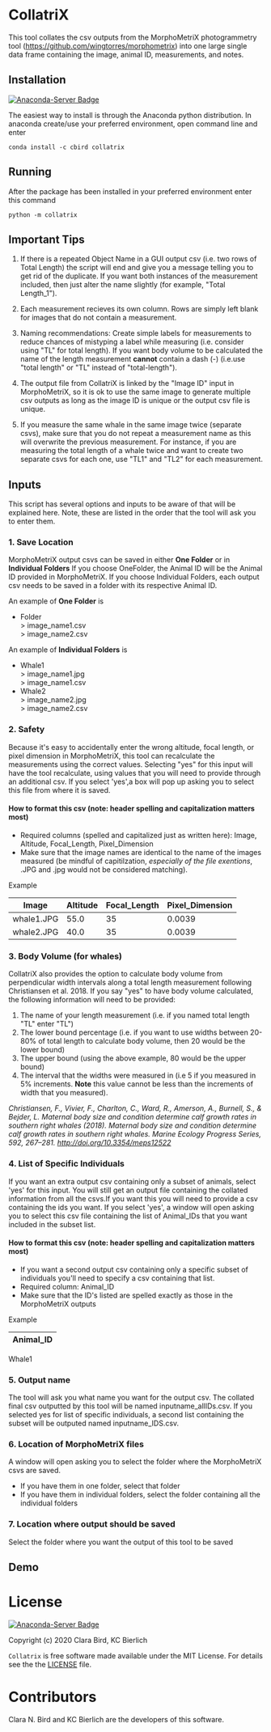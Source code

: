 # CollatriX
 This tool collates the csv outputs from the MorphoMetriX photogrammetry tool (https://github.com/wingtorres/morphometrix) into one large single data frame containing the image, animal ID, measurements, and notes.

## Installation
[![Anaconda-Server Badge](https://anaconda.org/cbird/collatrix/badges/version.svg)](https://anaconda.org/cbird/collatrix)

  The easiest way to install is through the Anaconda python distribution. In anaconda create/use your preferred environment, open command line and enter
  ```
  conda install -c cbird collatrix
  ```

## Running
After the package has been installed in your preferred environment enter this command

  ```
  python -m collatrix
  ```
## Important Tips
1. If there is a repeated Object Name in a GUI output csv (i.e. two rows of Total Length) the script will end and give you a message telling you to get rid of the duplicate. If you want both instances of the measurement included, then just alter the name slightly (for example, "Total Length_1").

2. Each measurement recieves its own column. Rows are simply left blank for images that do not contain a measurement.

3. Naming recommendations: Create simple labels for measurements to reduce chances of mistyping a label while measuring (i.e. consider using "TL" for total length). If you want body volume to be calculated the name of the length measurement **cannot** contain a dash (-) (i.e.use "total length" or "TL" instead of "total-length").

4. The output file from CollatriX is linked by the "Image ID" input in MorphoMetriX, so it is ok to use the same image to generate multiple csv outputs as long as the image ID is unique or the output csv file is unique.

5. If you measure the same whale in the same image twice (separate csvs), make sure that you do not repeat a measurement name as this will overwrite the previous measurement. For instance, if you are measuring the total length of a whale twice and want to create two separate csvs for each one, use "TL1" and "TL2" for each measurement.

## Inputs
This script has several options and inputs to be aware of that will be explained here. Note, these are listed in the order that the tool will ask you to enter them.

### 1. Save Location
  MorphoMetriX output csvs can be saved in either **One Folder** or in **Individual Folders**
  If you choose OneFolder, the Animal ID will be the Animal ID provided in MorphoMetriX. If you choose Individual Folders, each output csv needs to be saved in a folder with its respective Animal ID.

  An example of **One Folder** is       
  * Folder      
        > image_name1.csv    
        > image_name2.csv

  An example of **Individual Folders** is         
  * Whale1      
        > image_name1.jpg    
        > image_name1.csv
  * Whale2      
        > image_name2.jpg    
        > image_name2.csv

### 2. Safety
  Because it's easy to accidentally enter the wrong altitude, focal length, or pixel dimension in MorphoMetriX, this tool can recalculate the measurements using the correct values. Selecting "yes" for this input will have the tool recalculate, using values that you will need to provide through an additional csv. If you select 'yes',a box will pop up asking you to select this file from where it is saved.
#### How to format this csv (note: header spelling and capitalization matters most)
* Required columns (spelled and capitalized just as written here): Image, Altitude, Focal_Length, Pixel_Dimension
* Make sure that the image names are identical to the name of the images measured (be mindful of capitilzation, *especially of the file exentions*, .JPG and .jpg would not be considered matching).

Example 

Image | Altitude | Focal_Length | Pixel_Dimension
----- | -------- | ------------ | ---------------
whale1.JPG | 55.0 | 35 | 0.0039
whale2.JPG | 40.0 | 35 | 0.0039

### 3. Body Volume (for whales)
CollatriX also provides the option to calculate body volume from perpendicular width intervals along a total length measurement following Christiansen et al. 2018. If you say "yes" to have body volume calculated, the following information will need to be provided:

1. The name of your length measurement (i.e. if you named total length "TL" enter "TL")
2. The lower bound percentage (i.e. if you want to use widths between 20-80% of total length to calculate body volume, then 20 would be the lower bound)
3. The upper bound (using the above example, 80 would be the upper bound)
4. The interval that the widths were measured in (i.e 5 if you measured in 5% increments. **Note** this value cannot be less than the increments of width that you measured).

*Christiansen, F., Vivier, F., Charlton, C., Ward, R., Amerson, A., Burnell, S., & Bejder, L. Maternal body size and condition determine calf growth rates in southern right whales (2018). Maternal body size and condition determine calf growth rates in southern right whales. Marine Ecology Progress Series, 592, 267–281. http://doi.org/10.3354/meps12522*

### 4. List of Specific Individuals
  If you want an extra output csv containing only a subset of animals, select 'yes' for this input. You will still get an output file containing the collated information from all the csvs.If you want this you will need to provide a csv containing the ids you want.
  If you select 'yes', a window will open asking you to select this csv file containing the list of Animal_IDs that you want included in the subset list.  
#### How to format this csv (note: header spelling and capitalization matters most)
* If you want a second output csv containing only a specific subset of individuals you'll need to specify a csv containing that list.
* Required column: Animal_ID
* Make sure that the ID's listed are spelled exactly as those in the MorphoMetriX outputs

Example 

Animal_ID |
--------- |
Whale1

### 5. Output name
The tool will ask you what name you want for the output csv. The collated final csv outputted by this tool will be named inputname_allIDs.csv. If you selected yes for list of specific individuals, a second list containing the subset will be outputed named inputname_IDS.csv.

### 6. Location of MorphoMetriX files
A window will open asking you to select the folder where the MorphoMetriX csvs are saved.
* If you have them in one folder, select that folder
* If you have them in individual folders, select the folder containing all the individual folders

### 7. Location where output should be saved
Select the folder where you want the output of this tool to be saved

## Demo 


# License
[![Anaconda-Server Badge](https://anaconda.org/cbird/collatrix/badges/license.svg)](https://anaconda.org/cbird/collatrix)
  
Copyright (c) 2020 Clara Bird, KC Bierlich

`Collatrix` is free software made available under the MIT License. For details see the the [LICENSE](https://github.com/cbirdferrer/collatrix/blob/master/LICENSE) file.

# Contributors
Clara N. Bird and KC Bierlich are the developers of this software.
